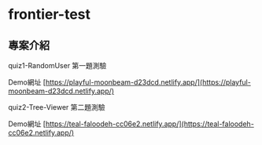# frontier-test

## 專案介紹

quiz1-RandomUser 第一題測驗

Demo網址 [https://playful-moonbeam-d23dcd.netlify.app/](https://playful-moonbeam-d23dcd.netlify.app/)

quiz2-Tree-Viewer 第二題測驗

Demo網址 [https://teal-faloodeh-cc06e2.netlify.app/](https://teal-faloodeh-cc06e2.netlify.app/)
